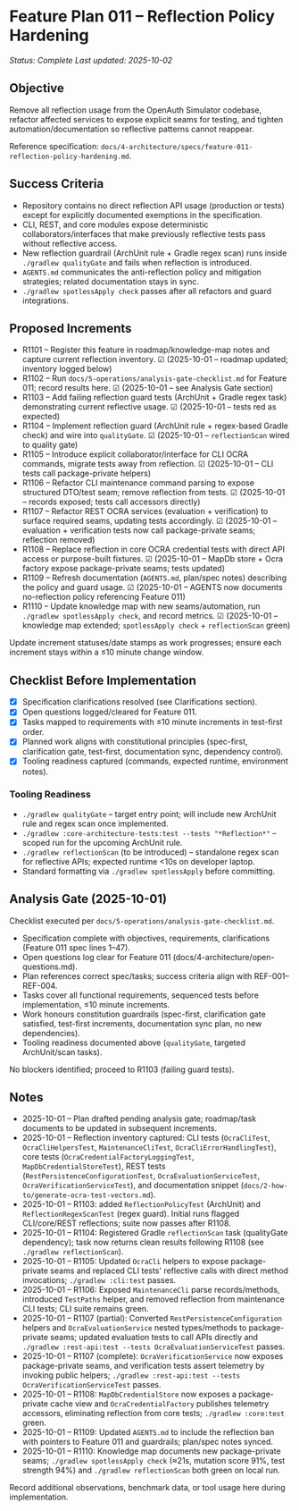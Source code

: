 # Feature Plan 011 – Reflection Policy Hardening

_Status: Complete_
_Last updated: 2025-10-02_

## Objective
Remove all reflection usage from the OpenAuth Simulator codebase, refactor affected services to expose explicit seams for testing, and tighten automation/documentation so reflective patterns cannot reappear.

Reference specification: `docs/4-architecture/specs/feature-011-reflection-policy-hardening.md`.

## Success Criteria
- Repository contains no direct reflection API usage (production or tests) except for explicitly documented exemptions in the specification.
- CLI, REST, and core modules expose deterministic collaborators/interfaces that make previously reflective tests pass without reflective access.
- New reflection guardrail (ArchUnit rule + Gradle regex scan) runs inside `./gradlew qualityGate` and fails when reflection is introduced.
- `AGENTS.md` communicates the anti-reflection policy and mitigation strategies; related documentation stays in sync.
- `./gradlew spotlessApply check` passes after all refactors and guard integrations.

## Proposed Increments
- R1101 – Register this feature in roadmap/knowledge-map notes and capture current reflection inventory. ☑ (2025-10-01 – roadmap updated; inventory logged below)
- R1102 – Run `docs/5-operations/analysis-gate-checklist.md` for Feature 011; record results here. ☑ (2025-10-01 – see Analysis Gate section)
- R1103 – Add failing reflection guard tests (ArchUnit + Gradle regex task) demonstrating current reflective usage. ☑ (2025-10-01 – tests red as expected)
- R1104 – Implement reflection guard (ArchUnit rule + regex-based Gradle check) and wire into `qualityGate`. ☑ (2025-10-01 – `reflectionScan` wired to quality gate)
- R1105 – Introduce explicit collaborator/interface for CLI OCRA commands, migrate tests away from reflection. ☑ (2025-10-01 – CLI tests call package-private helpers)
- R1106 – Refactor CLI maintenance command parsing to expose structured DTO/test seam; remove reflection from tests. ☑ (2025-10-01 – records exposed; tests call accessors directly)
- R1107 – Refactor REST OCRA services (evaluation + verification) to surface required seams, updating tests accordingly. ☑ (2025-10-01 – evaluation + verification tests now call package-private seams; reflection removed)
- R1108 – Replace reflection in core OCRA credential tests with direct API access or purpose-built fixtures. ☑ (2025-10-01 – MapDb store + Ocra factory expose package-private seams; tests updated)
- R1109 – Refresh documentation (`AGENTS.md`, plan/spec notes) describing the policy and guard usage. ☑ (2025-10-01 – AGENTS now documents no-reflection policy referencing Feature 011)
- R1110 – Update knowledge map with new seams/automation, run `./gradlew spotlessApply check`, and record metrics. ☑ (2025-10-01 – knowledge map extended; `spotlessApply check` + `reflectionScan` green)

Update increment statuses/date stamps as work progresses; ensure each increment stays within a ≤10 minute change window.

## Checklist Before Implementation
- [x] Specification clarifications resolved (see Clarifications section).
- [x] Open questions logged/cleared for Feature 011.
- [x] Tasks mapped to requirements with ≤10 minute increments in test-first order.
- [x] Planned work aligns with constitutional principles (spec-first, clarification gate, test-first, documentation sync, dependency control).
- [x] Tooling readiness captured (commands, expected runtime, environment notes).

### Tooling Readiness
- `./gradlew qualityGate` – target entry point; will include new ArchUnit rule and regex scan once implemented.
- `./gradlew :core-architecture-tests:test --tests "*Reflection*"` – scoped run for the upcoming ArchUnit rule.
- `./gradlew reflectionScan` (to be introduced) – standalone regex scan for reflective APIs; expected runtime <10s on developer laptop.
- Standard formatting via `./gradlew spotlessApply` before committing.

## Analysis Gate (2025-10-01)
Checklist executed per `docs/5-operations/analysis-gate-checklist.md`.

- Specification complete with objectives, requirements, clarifications (Feature 011 spec lines 1–47).
- Open questions log clear for Feature 011 (docs/4-architecture/open-questions.md).
- Plan references correct spec/tasks; success criteria align with REF-001–REF-004.
- Tasks cover all functional requirements, sequenced tests before implementation, ≤10 minute increments.
- Work honours constitution guardrails (spec-first, clarification gate satisfied, test-first increments, documentation sync plan, no new dependencies).
- Tooling readiness documented above (`qualityGate`, targeted ArchUnit/scan tasks).

No blockers identified; proceed to R1103 (failing guard tests).

## Notes
- 2025-10-01 – Plan drafted pending analysis gate; roadmap/task documents to be updated in subsequent increments.
- 2025-10-01 – Reflection inventory captured: CLI tests (`OcraCliTest`, `OcraCliHelpersTest`, `MaintenanceCliTest`, `OcraCliErrorHandlingTest`), core tests (`OcraCredentialFactoryLoggingTest`, `MapDbCredentialStoreTest`), REST tests (`RestPersistenceConfigurationTest`, `OcraEvaluationServiceTest`, `OcraVerificationServiceTest`), and documentation snippet (`docs/2-how-to/generate-ocra-test-vectors.md`).
- 2025-10-01 – R1103: added `ReflectionPolicyTest` (ArchUnit) and `ReflectionRegexScanTest` (regex guard). Initial runs flagged CLI/core/REST reflections; suite now passes after R1108.
- 2025-10-01 – R1104: Registered Gradle `reflectionScan` task (qualityGate dependency); task now returns clean results following R1108 (see `./gradlew reflectionScan`).
- 2025-10-01 – R1105: Updated `OcraCli` helpers to expose package-private seams and replaced CLI tests' reflective calls with direct method invocations; `./gradlew :cli:test` passes.
- 2025-10-01 – R1106: Exposed `MaintenanceCli` parse records/methods, introduced `TestPaths` helper, and removed reflection from maintenance CLI tests; CLI suite remains green.
- 2025-10-01 – R1107 (partial): Converted `RestPersistenceConfiguration` helpers and `OcraEvaluationService` nested types/methods to package-private seams; updated evaluation tests to call APIs directly and `./gradlew :rest-api:test --tests OcraEvaluationServiceTest` passes.
- 2025-10-01 – R1107 (complete): `OcraVerificationService` now exposes package-private seams, and verification tests assert telemetry by invoking public helpers; `./gradlew :rest-api:test --tests OcraVerificationServiceTest` passes.
- 2025-10-01 – R1108: `MapDbCredentialStore` now exposes a package-private cache view and `OcraCredentialFactory` publishes telemetry accessors, eliminating reflection from core tests; `./gradlew :core:test` green.
- 2025-10-01 – R1109: Updated `AGENTS.md` to include the reflection ban with pointers to Feature 011 and guardrails; plan/spec notes synced.
- 2025-10-01 – R1110: Knowledge map documents new package-private seams; `./gradlew spotlessApply check` (≈21s, mutation score 91%, test strength 94%) and `./gradlew reflectionScan` both green on local run.

Record additional observations, benchmark data, or tool usage here during implementation.

